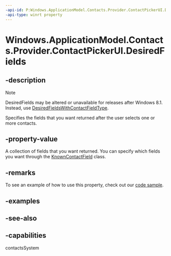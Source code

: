 ```yaml
---
-api-id: P:Windows.ApplicationModel.Contacts.Provider.ContactPickerUI.DesiredFields
-api-type: winrt property
---
```


<!-- Property syntax
public Windows.Foundation.Collections.IVectorView<string> DesiredFields { get; }
-->

# Windows.ApplicationModel.Contacts.Provider.ContactPickerUI.DesiredFields

## -description
> [!NOTE]
> DesiredFields may be altered or unavailable for releases after Windows 8.1. Instead, use [DesiredFieldsWithContactFieldType](contactpickerui_desiredfieldswithcontactfieldtype.md).

Specifies the fields that you want returned after the user selects one or more contacts.

## -property-value
A collection of fields that you want returned. You can specify which fields you want through the [KnownContactField](../windows.applicationmodel.contacts/knowncontactfield.md) class.

## -remarks
To see an example of how to use this property, check out our [code sample](https://go.microsoft.com/fwlink/p/?linkid=231575).

## -examples

## -see-also

## -capabilities
contactsSystem
